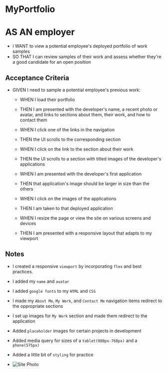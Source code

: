 # MyPortfolio


# AS AN employer
* I WANT to view a potential employee's deployed portfolio of work samples
* SO THAT I can review samples of their work and assess whether they're a good candidate for an open position

## Acceptance Criteria
* GIVEN I need to sample a potential employee's previous work:

    * WHEN I load their portfolio
    * THEN I am presented with the developer's name, a recent photo or avatar, and links to sections about them, their work, and how to contact them

    * WHEN I click one of the links in the navigation
    * THEN the UI scrolls to the corresponding section

    * WHEN I click on the link to the section about their work
    * THEN the UI scrolls to a section with titled images of the developer's applications

    * WHEN I am presented with the developer's first application
    * THEN that application's image should be larger in size than the others

    * WHEN I click on the images of the applications
    * THEN I am taken to that deployed application

    * WHEN I resize the page or view the site on various screens and devices
    * THEN I am presented with a responsive layout that adapts to my viewport


## Notes

* I created a responsive `viewport` by incorporating `flex` and best practices.

* I added my `name` and `avatar`

* I added  `google fonts` to my `HTML` and `CSS`

*  I made my `About Me`, `My Work`, and `Contact Me` navigation items redirect to the oppropriate sections

*  I set up images for `My Work` section and made them redirect to the application

* Added `placeholder` images for certain projects in development

* Added media query for sizes of a `tablet(980px-768px)` and a `phone(575px)`

* Added a little bit of `styling` for practice

* ![Site Photo](/assets/site-photo.png)
